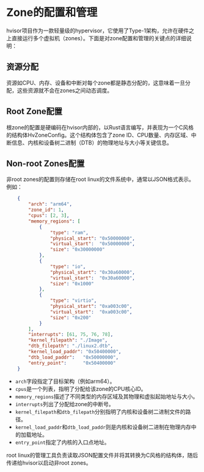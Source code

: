 # Zone的配置和管理

hvisor项目作为一款轻量级的hypervisor，它使用了Type-1架构，允许在硬件之上直接运行多个虚拟机（zones）。下面是对zone配置和管理的关键点的详细说明：

## 资源分配

资源如CPU、内存、设备和中断对每个zone都是静态分配的，这意味着一旦分配，这些资源就不会在zones之间动态调度。

## Root Zone配置

根zone的配置是硬编码在hvisor内部的，以Rust语言编写，并表现为一个C风格的结构体HvZoneConfig。这个结构体包含了zone ID、CPU数量、内存区域、中断信息、内核和设备树二进制（DTB）的物理地址与大小等关键信息。

## Non-root Zones配置

非root zones的配置则存储在root linux的文件系统中，通常以JSON格式表示。例如：

```json
    {
        "arch": "arm64",
        "zone_id": 1,
        "cpus": [2, 3],
        "memory_regions": [
            {
                "type": "ram",
                "physical_start": "0x50000000",
                "virtual_start":  "0x50000000",
                "size": "0x30000000"
            },
            {
                "type": "io",
                "physical_start": "0x30a60000",
                "virtual_start":  "0x30a60000",
                "size": "0x1000"
            },
            {
                "type": "virtio",
                "physical_start": "0xa003c00",
                "virtual_start":  "0xa003c00",
                "size": "0x200"
            }
        ],
        "interrupts": [61, 75, 76, 78],
        "kernel_filepath": "./Image",
        "dtb_filepath": "./linux2.dtb",
        "kernel_load_paddr": "0x50400000",
        "dtb_load_paddr":   "0x50000000",
        "entry_point":      "0x50400000"
    }
```

- `arch`字段指定了目标架构（例如arm64）。
- `cpus`是一个列表，指明了分配给该zone的CPU核心ID。
- `memory_regions`描述了不同类型的内存区域及其物理和虚拟起始地址与大小。
- `interrupts`列出了分配给zone的中断号。
- `kernel_filepath`和`dtb_filepath`分别指明了内核和设备树二进制文件的路径。
- `kernel_load_paddr`和`dtb_load_paddr`则是内核和设备树二进制在物理内存中的加载地址。
- `entry_point`指定了内核的入口点地址。

root linux的管理工具负责读取JSON配置文件并将其转换为C风格的结构体，随后传递给hvisor以启动非root zones。